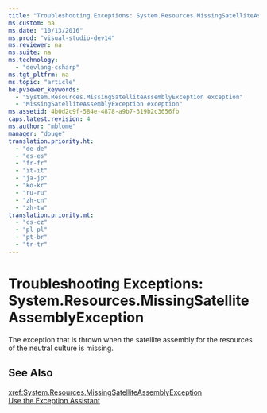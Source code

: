 ```yaml
---
title: "Troubleshooting Exceptions: System.Resources.MissingSatelliteAssemblyException"
ms.custom: na
ms.date: "10/13/2016"
ms.prod: "visual-studio-dev14"
ms.reviewer: na
ms.suite: na
ms.technology: 
  - "devlang-csharp"
ms.tgt_pltfrm: na
ms.topic: "article"
helpviewer_keywords: 
  - "System.Resources.MissingSatelliteAssemblyException exception"
  - "MissingSatelliteAssemblyException exception"
ms.assetid: 4b0d2c9f-584e-4878-a9b7-319b2c3656fb
caps.latest.revision: 4
ms.author: "mblome"
manager: "douge"
translation.priority.ht: 
  - "de-de"
  - "es-es"
  - "fr-fr"
  - "it-it"
  - "ja-jp"
  - "ko-kr"
  - "ru-ru"
  - "zh-cn"
  - "zh-tw"
translation.priority.mt: 
  - "cs-cz"
  - "pl-pl"
  - "pt-br"
  - "tr-tr"
---
```

# Troubleshooting Exceptions: System.Resources.MissingSatelliteAssemblyException
The exception that is thrown when the satellite assembly for the resources of the neutral culture is missing.  
  
## See Also  
 <xref:System.Resources.MissingSatelliteAssemblyException>   
 [Use the Exception Assistant](../Topic/How%20to:%20Use%20the%20Exception%20Assistant.md)